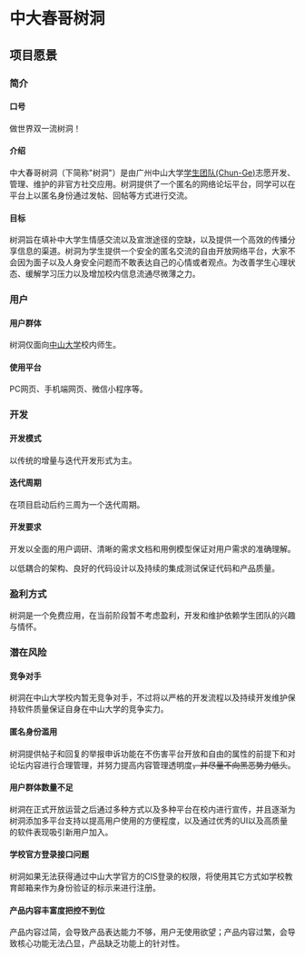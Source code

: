 # 中大春哥树洞

## 项目愿景

### 简介

#### 口号

做世界双一流树洞！

#### 介绍

中大春哥树洞（下简称"树洞"）是由广州中山大学[学生团队(Chun-Ge)](./team-profile.md)志愿开发、管理、维护的非官方社交应用。树洞提供了一个匿名的网络论坛平台，同学可以在平台上以匿名身份通过发帖、回帖等方式进行交流。

#### 目标

树洞旨在填补中大学生情感交流以及宣泄途径的空缺，以及提供一个高效的传播分享信息的渠道。树洞为学生提供一个安全的匿名交流的自由开放网络平台，大家不会因为面子以及人身安全问题而不敢表达自己的心情或者观点。为改善学生心理状态、缓解学习压力以及增加校内信息流通尽微薄之力。

### 用户

#### 用户群体

树洞仅面向[中山大学](http://www.sysu.edu.cn/)校内师生。

#### 使用平台

PC网页、手机端网页、微信小程序等。

### 开发

#### 开发模式

以传统的增量与迭代开发形式为主。

#### 迭代周期

在项目启动后约三周为一个迭代周期。

#### 开发要求

开发以全面的用户调研、清晰的需求文档和用例模型保证对用户需求的准确理解。

以低耦合的架构、良好的代码设计以及持续的集成测试保证代码和产品质量。

### 盈利方式

树洞是一个免费应用，在当前阶段暂不考虑盈利，开发和维护依赖学生团队的兴趣与情怀。

### 潜在风险

#### 竞争对手

树洞在中山大学校内暂无竞争对手，不过将以严格的开发流程以及持续开发维护保持软件质量保证自身在中山大学的竞争实力。

#### 匿名身份滥用

树洞提供帖子和回复的举报申诉功能在不伤害平台开放和自由的属性的前提下和对论坛内容进行合理管理，并努力提高内容管理透明度~~，并尽量不向黑恶势力低头~~。

#### 用户群体数量不足

树洞在正式开放运营之后通过多种方式以及多种平台在校内进行宣传，并且逐渐为树洞添加多平台支持以提高用户使用的方便程度，以及通过优秀的UI以及高质量的软件表现吸引新用户加入。

#### 学校官方登录接口问题

树洞如果无法获得通过中山大学官方的CIS登录的权限，将使用其它方式如学校教育邮箱来作为身份验证的标示来进行注册。

#### 产品内容丰富度把控不到位

产品内容过简，会导致产品表达能力不够，用户无使用欲望；产品内容过繁，会导致核心功能无法凸显，产品缺乏功能上的针对性。